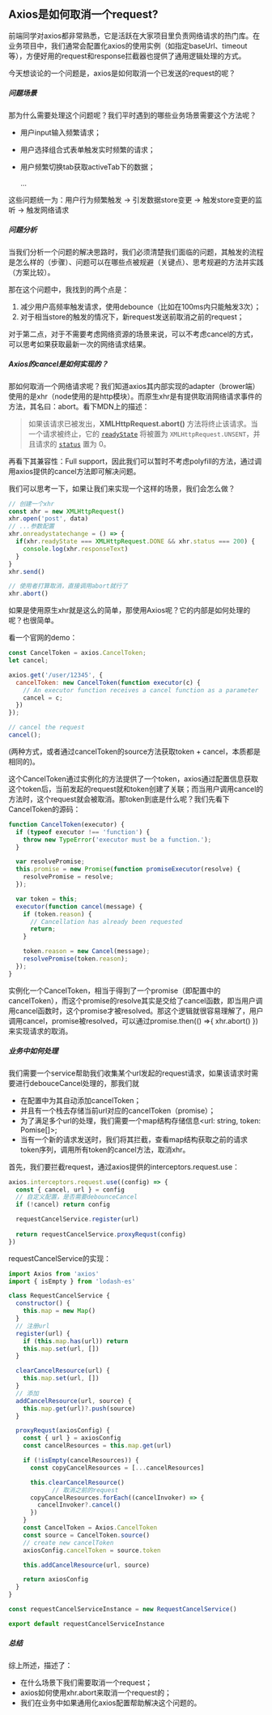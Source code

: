 ## Axios是如何取消一个request?

前端同学对axios都非常熟悉，它是活跃在大家项目里负责网络请求的热门库。在业务项目中，我们通常会配置化axios的使用实例（如指定baseUrl、timeout等），方便好用的request和response拦截器也提供了通用逻辑处理的方式。

今天想谈论的一个问题是，axios是如何取消一个已发送的request的呢？

##### 问题场景

那为什么需要处理这个问题呢？我们平时遇到的哪些业务场景需要这个方法呢？

* 用户input输入频繁请求；

* 用户选择组合式表单触发实时频繁的请求；

* 用户频繁切换tab获取activeTab下的数据；

  ...

这些问题统一为：用户行为频繁触发 -> 引发数据store变更 -> 触发store变更的监听 -> 触发网络请求

##### 问题分析

当我们分析一个问题的解决思路时，我们必须清楚我们面临的问题，其触发的流程是怎么样的（步骤）、问题可以在哪些点被规避（关键点）、思考规避的方法并实践（方案比较）。

那在这个问题中，我找到的两个点是：

1. 减少用户高频率触发请求，使用debounce（比如在100ms内只能触发3次）；
2. 对于相当store的触发的情况下，新request发送前取消之前的request；

对于第二点，对于不需要考虑网络资源的场景来说，可以不考虑cancel的方式，可以思考如果获取最新一次的网络请求结果。

##### Axios的cancel是如何实现的？

那如何取消一个网络请求呢？我们知道axios其内部实现的adapter（brower端）使用的是xhr（node使用的是http模块）。而原生xhr是有提供取消网络请求事件的方法，其名曰：abort。看下MDN上的描述：

> 如果该请求已被发出，**XMLHttpRequest.abort()** 方法将终止该请求。当一个请求被终止，它的  [`readyState`](https://developer.mozilla.org/zh-CN/docs/Web/API/XMLHttpRequest/readyState) 将被置为 `XMLHttpRequest.UNSENT`，并且请求的 [`status`](https://developer.mozilla.org/zh-CN/docs/Web/API/XMLHttpRequest/status) 置为 0。

再看下其兼容性：Full support，因此我们可以暂时不考虑polyfill的方法，通过调用axios提供的cancel方法即可解决问题。

我们可以思考一下，如果让我们来实现一个这样的场景，我们会怎么做？

```javascript
// 创建一个xhr
const xhr = new XMLHttpRequest()
xhr.open('post', data)
// ...参数配置
xhr.onreadystatechange = () => {
  if(xhr.readyState === XMLHttpRequest.DONE && xhr.status === 200) {
    console.log(xhr.responseText)
  }
}
xhr.send()

// 使用者打算取消，直接调用abort就行了
xhr.abort()
```

如果是使用原生xhr就是这么的简单，那使用Axios呢？它的内部是如何处理的呢？也很简单。

看一个官网的demo：

```javascript
const CancelToken = axios.CancelToken;
let cancel;

axios.get('/user/12345', {
  cancelToken: new CancelToken(function executor(c) {
    // An executor function receives a cancel function as a parameter
    cancel = c;
  })
});

// cancel the request
cancel();
```

(两种方式，或者通过cancelToken的source方法获取token + cancel，本质都是相同的)。

这个CancelToken通过实例化的方法提供了一个token，axios通过配置信息获取这个token后，当前发起的request就和token创建了关联；而当用户调用cancel的方法时，这个request就会被取消。那token到底是什么呢？我们先看下CancelToken的源码：

```javascript
function CancelToken(executor) {
  if (typeof executor !== 'function') {
    throw new TypeError('executor must be a function.');
  }

  var resolvePromise;
  this.promise = new Promise(function promiseExecutor(resolve) {
    resolvePromise = resolve;
  });

  var token = this;
  executor(function cancel(message) {
    if (token.reason) {
      // Cancellation has already been requested
      return;
    }

    token.reason = new Cancel(message);
    resolvePromise(token.reason);
  });
}
```

实例化一个CancelToken，相当于得到了一个promise（即配置中的cancelToken），而这个promise的resolve其实是交给了cancel函数，即当用户调用cancel函数时，这个promise才被resolved。那这个逻辑就很容易理解了，用户调用cancel，promise被resolved，可以通过promise.then(() =>{ xhr.abort() })来实现请求的取消。

##### 业务中如何处理

我们需要一个service帮助我们收集某个url发起的request请求，如果该请求时需要进行debouceCancel处理的，那我们就

* 在配置中为其自动添加cancelToken；
* 并且有一个栈去存储当前url对应的cancelToken（promise）；
* 为了满足多个url的处理，我们需要一个map结构存储信息<url: string, token: Pomise[]>;
* 当有一个新的请求发送时，我们将其拦截，查看map结构获取之前的请求token序列，调用所有token的cancel方法，取消xhr。

首先，我们要拦截request，通过axios提供的interceptors.request.use：

```javascript
axios.interceptors.request.use((config) => {
  const { cancel, url } = config
  // 自定义配置，是否需要debounceCancel
  if (!cancel) return config

  requestCancelService.register(url)
	
  return requestCancelService.proxyRequst(config)
})
```

requestCancelService的实现：

```javascript
import Axios from 'axios'
import { isEmpty } from 'lodash-es'

class RequestCancelService {
  constructor() {
    this.map = new Map()
  }
  // 注册url
  register(url) {
    if (this.map.has(url)) return
    this.map.set(url, [])
  }

  clearCancelResource(url) {
    this.map.set(url, [])
  }
  // 添加
  addCancelResource(url, source) {
    this.map.get(url)?.push(source)
  }

  proxyRequst(axiosConfig) {
    const { url } = axiosConfig
    const cancelResources = this.map.get(url)

    if (!isEmpty(cancelResources)) {
      const copyCancelResources = [...cancelResources]

      this.clearCancelResource()
			// 取消之前的request
      copyCancelResources.forEach((cancelInvoker) => {
        cancelInvoker?.cancel()
      })
    }
    const CancelToken = Axios.CancelToken
    const source = CancelToken.source()
    // create new cancelToken
    axiosConfig.cancelToken = source.token

    this.addCancelResource(url, source)

    return axiosConfig
  }
}

const requestCancelServiceInstance = new RequestCancelService()

export default requestCancelServiceInstance
```

##### 总结

综上所述，描述了：

* 在什么场景下我们需要取消一个request；
* axios如何使用xhr.abort来取消一个request的；
* 我们在业务中如果通用化axios配置帮助解决这个问题的。







